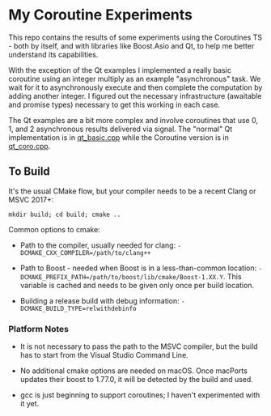 # My Coroutine Experiments
This repo contains the results of some experiments using the Coroutines TS - both by itself, and with libraries like Boost.Asio and Qt, to help me better understand its capabilities.

With the exception of the Qt examples I implemented a really basic coroutine using an integer multiply as an example "asynchronous" task. We wait for it to asynchronously execute and then complete the computation by adding another integer. I figured out the necessary infrastructure (awaitable and promise types) necessary to get this working in each case.

The Qt examples are a bit more complex and involve coroutines that use 0, 1, and 2 asynchronous results delivered via signal. The "normal" Qt implementation is in [qt_basic.cpp](qt_basic.cpp) while the Coroutine version is in [qt_coro.cpp](qt_coro.cpp).

## To Build

It's the usual CMake flow, but your compiler needs to be a recent Clang or MSVC 2017+:

    mkdir build; cd build; cmake ..

Common options to cmake:

- Path to the compiler, usually needed for clang: `-DCMAKE_CXX_COMPILER=/path/to/clang++`

- Path to Boost - needed when Boost is in a less-than-common location: `-DCMAKE_PREFIX_PATH=/path/to/boost/lib/cmake/Boost-1.XX.Y`. This variable is cached and needs to be given only once per build location.

- Building a release build with debug information: `-DCMAKE_BUILD_TYPE=relwithdebinfo`

### Platform Notes

- It is not necessary to pass the path to the MSVC compiler, but the build has to start from the Visual Studio Command Line.

- No additional cmake options are needed on macOS. Once macPorts updates their boost to 1.77.0, it will be detected by the build and used.

- gcc is just beginning to support coroutines; I haven't experimented with it yet.

